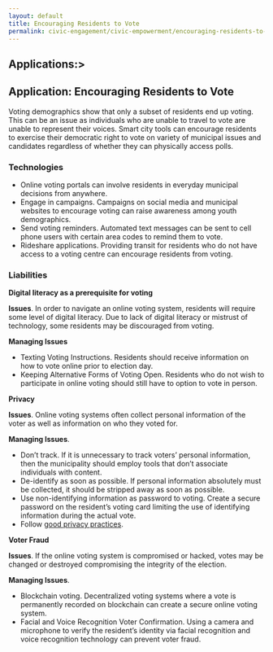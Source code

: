 ```yaml
---
layout: default
title: Encouraging Residents to Vote
permalink: civic-engagement/civic-empowerment/encouraging-residents-to-vote.html
---
```

## Applications:>

## Application: Encouraging Residents to Vote

Voting demographics show that only a subset of residents end up voting. This can be an issue as individuals who are unable to travel to vote are unable to represent their voices. Smart city tools can encourage residents to exercise their democratic right to vote on variety of municipal issues and candidates regardless of whether they can physically access polls.

### Technologies
* Online voting portals can involve residents in everyday municipal decisions from anywhere.
* Engage in campaigns. Campaigns on social media and municipal websites to encourage voting can raise awareness among youth demographics.
* Send voting reminders. Automated text messages can be sent to cell phone users with certain area codes to remind them to vote.
* Rideshare applications. Providing transit for residents who do not have access to a voting centre can encourage residents from voting.

### Liabilities

**Digital literacy as a prerequisite for voting**

**Issues**. In order to navigate an online voting system, residents will require some level of digital literacy. Due to lack of digital literacy or mistrust of technology, some residents may be discouraged from voting.

**Managing Issues** 
 * Texting Voting Instructions. Residents should receive information on how to vote online prior to election day.
 * Keeping Alternative Forms of Voting Open. Residents who do not wish to participate in online voting should still have to option to vote in person. 

**Privacy** 

**Issues**. Online voting systems often collect personal information of the voter as well as information on who they voted for.

**Managing Issues**.
 * Don’t track.  If it is unnecessary to track voters’ personal information, then the municipality should employ tools that don’t associate individuals with content. 
 * De-identify as soon as possible.  If personal information absolutely must be collected, it should be stripped away as soon as possible. 
 * Use non-identifying information as password to voting. Create a secure password on the resident’s voting card limiting the use of identifying information during the actual vote. 
 * Follow [good privacy practices](https://cippic-ca.github.io/SmartCityToolkit/privacy.html).

**Voter Fraud**
 
**Issues**. If the online voting system is compromised or hacked, votes may be changed or destroyed compromising the integrity of the election. 

**Managing Issues**. 
 * Blockchain voting. Decentralized voting systems where a vote is permanently recorded on blockchain can create a secure online voting system.
 * Facial and Voice Recognition Voter Confirmation. Using a camera and microphone to verify the resident’s identity via facial recognition and voice recognition technology can prevent voter fraud.

